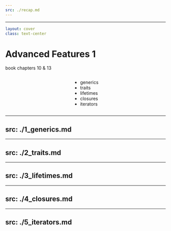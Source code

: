 ```yaml
---
src: ./recap.md
---
```


---

```yaml
layout: cover
class: text-center
```

# Advanced Features 1

book chapters 10 & 13

<div style="display: flex">
  <div style="flex-grow: 1"></div>
  <div style="text-align: left">
    <ul>
      <li>generics</li>
      <li>traits</li>
      <li>lifetimes</li>
      <li>closures</li>
      <li>iterators</li>
    </ul>
  </div>
  <div style="flex-grow: 1"></div>
</div>

<Nr />

---
src: ./1_generics.md
---

---
src: ./2_traits.md
---

---
src: ./3_lifetimes.md
---

---
src: ./4_closures.md
---

---
src: ./5_iterators.md
---
